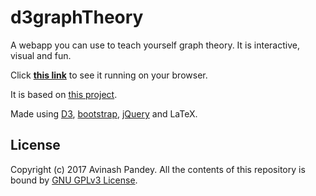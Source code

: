 # d3graphTheory
A webapp you can use to teach yourself graph theory. It is interactive, visual and fun.

Click [**this link**](https://mrpandey.github.io/d3graphTheory/) to see it running on your browser.

It is based on [this project](https://mrpandey.github.io/graphPlayground/).

Made using [D3](https://d3js.org), [bootstrap](http://getbootstrap.com/), [jQuery](https://jquery.com/) and LaTeX.

License
-------

Copyright (c) 2017 Avinash Pandey.
All the contents of this repository is bound by [GNU GPLv3 License](https://github.com/mrpandey/d3graphTheory/blob/master/LICENSE).
